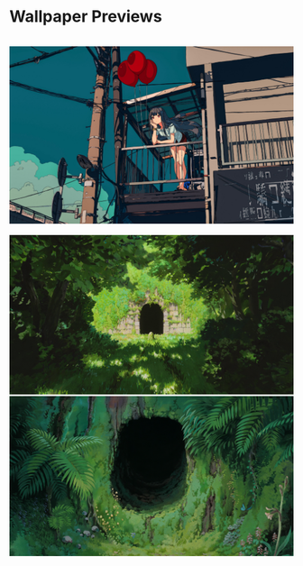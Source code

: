 # Wallpaper Previews

<img src="Kita.png" alt=""/>
<img src="balloon-girl.png" alt=""/>
<img src="girl-with-katana.png" alt=""/>
<img src="spirited-away-tunnel.png" alt=""/>
<img src="totoro-tunnel.png" alt=""/>
